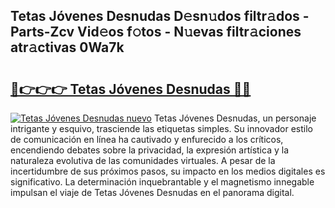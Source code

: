 ## Tetas Jóvenes Desnudas D𝚎sn𝚞dos filtr𝚊dos - Parts-Zcv Vid𝚎os f𝚘tos - N𝚞evas filtr𝚊ciones atr𝚊ctivas 0Wa7k

# <h2><a href="http://mb4m8y8.tromn.icu/?c=Tetas+J%c3%b3venes+Desnudas">🔗👉👉👉 Tetas Jóvenes Desnudas 🔗🔗</a></h2>

[![Tetas Jóvenes Desnudas nuevo](https://i.imgur.com/pEAQMta.gif)](http://mb4m8y8.tromn.icu/?c=Tetas+J%c3%b3venes+Desnudas)
Tetas Jóvenes Desnudas, un personaje intrigante y esquivo, trasciende las etiquetas simples. Su innovador estilo de comunicación en línea ha cautivado y enfurecido a los críticos, encendiendo debates sobre la privacidad, la expresión artística y la naturaleza evolutiva de las comunidades virtuales. A pesar de la incertidumbre de sus próximos pasos, su impacto en los medios digitales es significativo. La determinación inquebrantable y el magnetismo innegable impulsan el viaje de Tetas Jóvenes Desnudas en el panorama digital.
